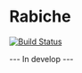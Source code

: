 # Rabiche

[![Build Status](https://travis-ci.org/IgekoSC/Rabiche.svg?branch=webui)](https://travis-ci.org/IgekoSC/Rabiche)

--- In develop ---
